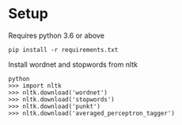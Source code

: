 # Setup

Requires python 3.6 or above

    pip install -r requirements.txt

Install wordnet and stopwords from nltk

    python
    >>> import nltk
    >>> nltk.download('wordnet')
    >>> nltk.download('stopwords')
    >>> nltk.download('punkt')
    >>> nltk.download('averaged_perceptron_tagger')